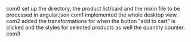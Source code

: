 com0
    set up the directory, the product list/card and the mixin file to be processed in angular.json
com1
    implemented the whole desktop view.    
com2
    added the transformations for when the button "add to cart" is clicked and the styles for selected products as well the quantity counter.
com3
    